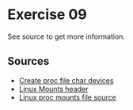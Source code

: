 # Exercise 09

See source to get more information.

## Sources
 - [Create proc file char devices](https://embetronicx.com/tutorials/linux/device-drivers/procfs-in-linux/)
 - [Linux Mounts header](https://elixir.bootlin.com/linux/v6.2.10/source/include/linux/mount.h)
 - [Linux proc mounts file source](https://github.com/torvalds/linux/blob/master/fs/proc_namespace.c)